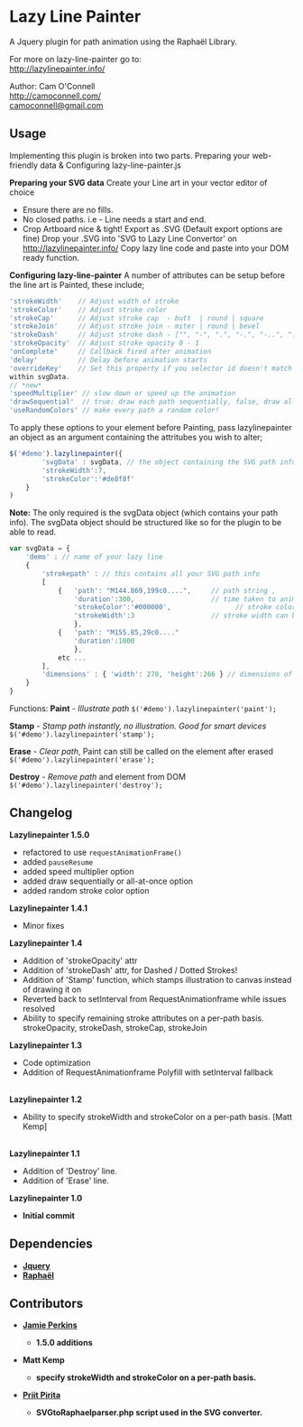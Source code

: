 Lazy Line Painter
=================

A Jquery plugin for path animation using the Raphaël Library. 

For more on lazy-line-painter go to:  
http://lazylinepainter.info/

Author: Cam O'Connell  
http://camoconnell.com/  
camoconnell@gmail.com  

 
## Usage 
Implementing this plugin is broken into two parts.
Preparing your web-friendly data & Configuring lazy-line-painter.js

 
**Preparing your SVG data**
Create your Line art in your vector editor of choice
- Ensure there are no fills.
- No closed paths. i.e - Line needs a start and end.
- Crop Artboard nice & tight!
Export as .SVG (Default export options are fine)
Drop your .SVG into 'SVG to Lazy Line Convertor' on http://lazylinepainter.info/ 
Copy lazy line code and paste into your DOM ready function.
 
**Configuring lazy-line-painter**
A number of attributes can be setup before the line art is Painted,
these include;
```js 
'strokeWidth'    // Adjust width of stroke
'strokeColor'    // Adjust stroke color 
'strokeCap'      // Adjust stroke cap  - butt  | round | square 
'strokeJoin'     // Adjust stroke join - miter | round | bevel 
'strokeDash'     // Adjust stroke dash - ["", "-", ".", "-.", "-..", ". ", "- ", "--", "- .", "--.", "--.."]
'strokeOpacity'  // Adjust stroke opacity 0 - 1 
'onComplete'     // Callback fired after animation
'delay'          // Delay before animation starts
'overrideKey'    // Set this property if you selector id doesn't match the key referencing your path data value
within svgData. 
// *new* 
'speedMultiplier' // slow down or speed up the animation
'drawSequential'  // true: draw each path sequentially, false, draw all at once
'useRandomColors' // make every path a random color!
```

To apply these options to your element before Painting, pass lazylinepainter an object as an argument containing the attritubes you wish to alter; 
```js
$('#demo').lazylinepainter({    
    	'svgData' : svgData, // the object containing the SVG path info 
		'strokeWidth':7,  	
		'strokeColor':'#de8f8f'
	}
) 
```
**Note:** The only required is the svgData object (which contains your path info).
The svgData object should be structured like so for the plugin to be able to read.

```js
var svgData = { 
	'demo' : // name of your lazy line
	{ 
		'strokepath' : // this contains all your SVG path info
		[ 
			{   'path': "M144.869,199c0....",     // path string , 
			    'duration':300,                   // time taken to animate that path
			    'strokeColor':'#000000',                // stroke color can be set individually
			    'strokeWidth':3                   // stroke width can be set individually
			    },
			{   'path': "M155.85,29c0...."
			    'duration':1000
			    },
			etc ...
		],  
		'dimensions' : { 'width': 270, 'height':266 } // dimensions of element
	}
}
```

Functions:
**Paint** - *Illustrate path*
`$('#demo').lazylinepainter('paint');`

**Stamp** - *Stamp path instantly, no illustration. Good for smart devices*
`$('#demo').lazylinepainter('stamp');`

<b>Erase</b> - <i>Clear path</i>, Paint can still be called on the element after erased<br>
`$('#demo').lazylinepainter('erase');`

<b>Destroy</b> - <i>Remove path</i> and element from DOM<br>
`$('#demo').lazylinepainter('destroy');`


## Changelog

**Lazylinepainter 1.5.0**
- refactored to use `requestAnimationFrame()`
- added `pauseResume` 
- added speed multiplier option
- added draw sequentially or all-at-once option
- added random stroke color option

**Lazylinepainter 1.4.1**
- Minor fixes

**Lazylinepainter 1.4**
- Addition of 'strokeOpacity' attr
- Addition of 'strokeDash' attr, for Dashed / Dotted Strokes!
- Addition of 'Stamp' function, which stamps illustration to canvas instead of drawing it on
- Reverted back to setInterval from RequestAnimationframe while issues resolved
- Ability to specify remaining stroke attributes on a per-path basis. strokeOpacity, strokeDash, strokeCap, strokeJoin

**Lazylinepainter 1.3**
- Code optimization
- Addition of RequestAnimationframe Polyfill with setInterval fallback<br><br>

**Lazylinepainter 1.2**
- Ability to specify strokeWidth and strokeColor on a per-path basis. [Matt Kemp]<br><br>

<b>Lazylinepainter 1.1</b>
- Addition of 'Destroy' line.
- Addition of 'Erase' line.

<b>Lazylinepainter 1.0
- Initial commit

## Dependencies
- [Jquery](http://jquery.com/)
- [Raphaël](http://raphaeljs.com/)

## Contributors

- [Jamie Perkins](http://inorganik.github.io)
  * 1.5.0 additions

- Matt Kemp
  * specify strokeWidth and strokeColor on a per-path basis.

- [Priit Pirita](http://bkp.ee/atirip)
  * SVGtoRaphaelparser.php script used in the SVG converter. 
